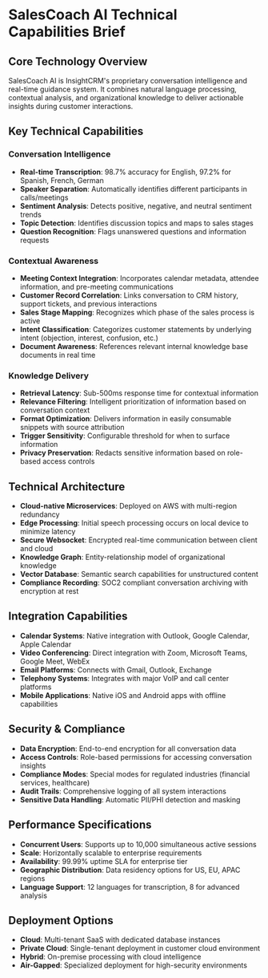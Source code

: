 # SalesCoach AI Technical Capabilities Brief

## Core Technology Overview
SalesCoach AI is InsightCRM's proprietary conversation intelligence and real-time guidance system. It combines natural language processing, contextual analysis, and organizational knowledge to deliver actionable insights during customer interactions.

## Key Technical Capabilities

### Conversation Intelligence
- **Real-time Transcription**: 98.7% accuracy for English, 97.2% for Spanish, French, German
- **Speaker Separation**: Automatically identifies different participants in calls/meetings
- **Sentiment Analysis**: Detects positive, negative, and neutral sentiment trends
- **Topic Detection**: Identifies discussion topics and maps to sales stages
- **Question Recognition**: Flags unanswered questions and information requests

### Contextual Awareness
- **Meeting Context Integration**: Incorporates calendar metadata, attendee information, and pre-meeting communications
- **Customer Record Correlation**: Links conversation to CRM history, support tickets, and previous interactions
- **Sales Stage Mapping**: Recognizes which phase of the sales process is active
- **Intent Classification**: Categorizes customer statements by underlying intent (objection, interest, confusion, etc.)
- **Document Awareness**: References relevant internal knowledge base documents in real time

### Knowledge Delivery
- **Retrieval Latency**: Sub-500ms response time for contextual information
- **Relevance Filtering**: Intelligent prioritization of information based on conversation context
- **Format Optimization**: Delivers information in easily consumable snippets with source attribution
- **Trigger Sensitivity**: Configurable threshold for when to surface information
- **Privacy Preservation**: Redacts sensitive information based on role-based access controls

## Technical Architecture
- **Cloud-native Microservices**: Deployed on AWS with multi-region redundancy
- **Edge Processing**: Initial speech processing occurs on local device to minimize latency
- **Secure Websocket**: Encrypted real-time communication between client and cloud
- **Knowledge Graph**: Entity-relationship model of organizational knowledge
- **Vector Database**: Semantic search capabilities for unstructured content
- **Compliance Recording**: SOC2 compliant conversation archiving with encryption at rest

## Integration Capabilities
- **Calendar Systems**: Native integration with Outlook, Google Calendar, Apple Calendar
- **Video Conferencing**: Direct integration with Zoom, Microsoft Teams, Google Meet, WebEx
- **Email Platforms**: Connects with Gmail, Outlook, Exchange
- **Telephony Systems**: Integrates with major VoIP and call center platforms
- **Mobile Applications**: Native iOS and Android apps with offline capabilities

## Security & Compliance
- **Data Encryption**: End-to-end encryption for all conversation data
- **Access Controls**: Role-based permissions for accessing conversation insights
- **Compliance Modes**: Special modes for regulated industries (financial services, healthcare)
- **Audit Trails**: Comprehensive logging of all system interactions
- **Sensitive Data Handling**: Automatic PII/PHI detection and masking

## Performance Specifications
- **Concurrent Users**: Supports up to 10,000 simultaneous active sessions
- **Scale**: Horizontally scalable to enterprise requirements
- **Availability**: 99.99% uptime SLA for enterprise tier
- **Geographic Distribution**: Data residency options for US, EU, APAC regions
- **Language Support**: 12 languages for transcription, 8 for advanced analysis

## Deployment Options
- **Cloud**: Multi-tenant SaaS with dedicated database instances
- **Private Cloud**: Single-tenant deployment in customer cloud environment
- **Hybrid**: On-premise processing with cloud intelligence
- **Air-Gapped**: Specialized deployment for high-security environments
